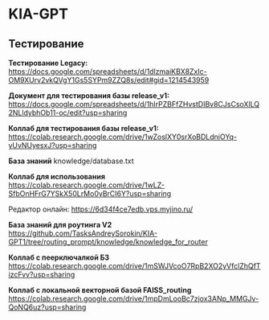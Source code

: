 # KIA-GPT

## Тестирование
**Тестирование Legacy:** 
https://docs.google.com/spreadsheets/d/1dlzmaiKBX8ZxIc-OM9XUrv2vkQVgY1Gs5SYPm9ZZQ8s/edit#gid=1214543959

**Документ для тестирования базы release_v1:** 
https://docs.google.com/spreadsheets/d/1hIrPZBFfZHvstDIBv8CJsCsoXlLQ2NLldybhOb11-oc/edit?usp=sharing

**Коллаб для тестирования базы release_v1:** 
https://colab.research.google.com/drive/1wZoslXY0srXoBDLdniOYq-yUvNUyesxJ?usp=sharing

**База знаний** 
knowledge/database.txt

**Коллаб для использования** 
https://colab.research.google.com/drive/1wLZ-SfbOnHFrG7YSkX50LrMo0yBrCI6Y?usp=sharing


Редактор онлайн: https://6d34f4ce7edb.vps.myjino.ru/

**База знаний для роутинга V2**	
https://github.com/TasksAndreySorokin/KIA-GPT1/tree/routing_prompt/knowledge/knowledge_for_router

**Коллаб с пеерключалкой БЗ**	
https://colab.research.google.com/drive/1mSWJVcoO7RpB2XO2yVfclZhQfTizcFvv?usp=sharing

**Коллаб с локальной векторной базой FAISS_routing**	
https://colab.research.google.com/drive/1mpDmLooBc7zjox3ANp_MMGJv-QoNQ6uz?usp=sharing